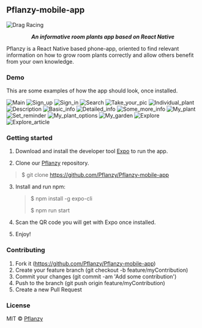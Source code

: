 ## Pflanzy-mobile-app

![Drag Racing](https://st.depositphotos.com/1169502/2025/v/450/depositphotos_20257115-stock-illustration-abstract-eco-green-plant-with.jpg)

<p style="text-align: center;"> <strong><em>An informative room plants app based on React Native</em></strong> </p>

Pflanzy is a React Native based phone-app, oriented to find relevant information on how to grow room plants correctly and allow others benefit from your own knowledge.

### Demo

This are some examples of how the app should look, once installed.

![Main](demo_pics/main.jpg)
![Sign_up](demo_pics/sing-up.jpg)
![Sign_in](demo_pics/sign-in.jpg)
![Search](demo_pics/plant_search.jpg)
![Take_your_pic](demo_pics/taking_a_pic.jpg)
![Individual_plant](demo_pics/individual_plant.jpg)
![Description](demo_pics/plant_description.jpg)
![Basic_info](demo_pics/plant_basic_info.jpg)
![Detailed_info](demo_pics/plant_details_example_1.jpg)
![Some_more_info](demo_pics/plant_details_example_3.jpg)
![My_plant](demo_pics/my_plant.jpg)
![Set_reminder](demo_pics/Set_reminder.jpg)
![My_plant_options](demo_pics/my_plant_options.jpg)
![My_garden](demo_pics/my_garden.jpg)
![Explore](demo_pics/explore.jpg)
![Explore_article](demo_pics/explore_article.jpg)

### Getting started

1. Download and install the developer tool [Expo](https://play.google.com/store/apps/details?id=host.exp.exponent&hl=es) to run the app.

2. Clone our [Pflanzy](git@github.com:Pflanzy/Pflanzy-mobile-app.git) repository.

> \$ git clone https://github.com/Pflanzy/Pflanzy-mobile-app

3. Install and run npm:
   > \$ npm install -g expo-cli
   >
   > \$ npm run start

4) Scan the QR code you will get with Expo once installed.

5) Enjoy!

### Contributing

1. Fork it (https://github.com/Pflanzy/Pflanzy-mobile-app)
2. Create your feature branch (git checkout -b feature/myContribution)
3. Commit your changes (git commit -am 'Add some contribution')
4. Push to the branch (git push origin feature/myContribution)
5. Create a new Pull Request

### License

MIT © [Pflanzy](https://github.com/Pflanzy/Pflanzy-mobile-app/blob/master/license)
